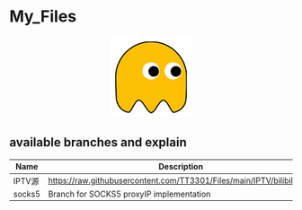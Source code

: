 # My_Files

<p align="center">
  <img src="https://raw.githubusercontent.com/TT3301/QX/main/icon/PacMan.png">
</p>

## available branches and explain

| Name   | Description                                                   |
| ------------- | ------------------------------------------------------------- |
| IPTV源 | https://raw.githubusercontent.com/TT3301/Files/main/IPTV/bilibili.m3u      |
| socks5        | Branch for SOCKS5 proxyIP implementation                      |



